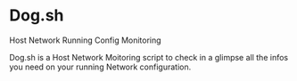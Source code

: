# Dog.sh
Host Network Running Config Monitoring


Dog.sh is a Host Network Moitoring script to check in a glimpse all the infos you need on your running Network configuration.
